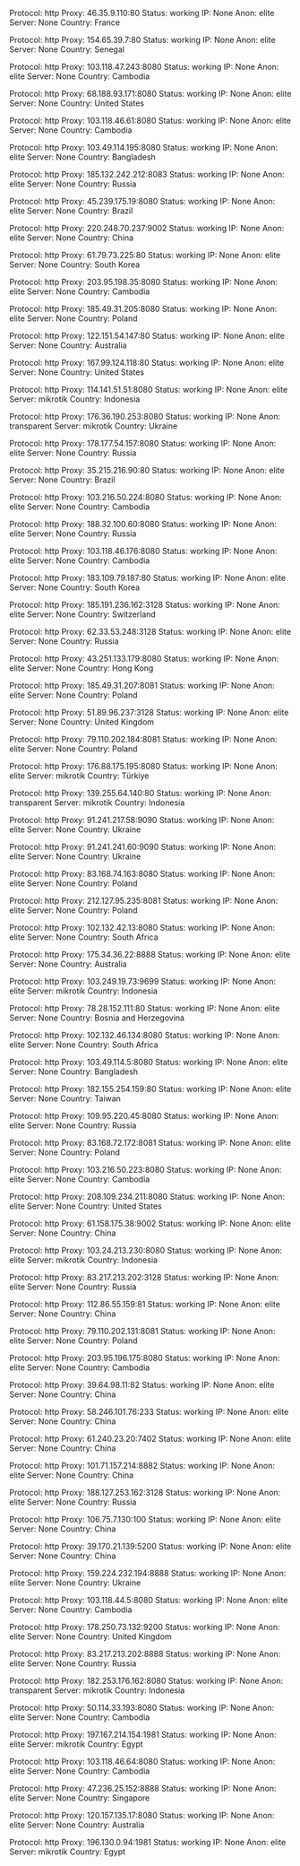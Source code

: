 Protocol: http
Proxy: 46.35.9.110:80
Status: working
IP: None
Anon: elite
Server: None
Country: France

Protocol: http
Proxy: 154.65.39.7:80
Status: working
IP: None
Anon: elite
Server: None
Country: Senegal

Protocol: http
Proxy: 103.118.47.243:8080
Status: working
IP: None
Anon: elite
Server: None
Country: Cambodia

Protocol: http
Proxy: 68.188.93.171:8080
Status: working
IP: None
Anon: elite
Server: None
Country: United States

Protocol: http
Proxy: 103.118.46.61:8080
Status: working
IP: None
Anon: elite
Server: None
Country: Cambodia

Protocol: http
Proxy: 103.49.114.195:8080
Status: working
IP: None
Anon: elite
Server: None
Country: Bangladesh

Protocol: http
Proxy: 185.132.242.212:8083
Status: working
IP: None
Anon: elite
Server: None
Country: Russia

Protocol: http
Proxy: 45.239.175.19:8080
Status: working
IP: None
Anon: elite
Server: None
Country: Brazil

Protocol: http
Proxy: 220.248.70.237:9002
Status: working
IP: None
Anon: elite
Server: None
Country: China

Protocol: http
Proxy: 61.79.73.225:80
Status: working
IP: None
Anon: elite
Server: None
Country: South Korea

Protocol: http
Proxy: 203.95.198.35:8080
Status: working
IP: None
Anon: elite
Server: None
Country: Cambodia

Protocol: http
Proxy: 185.49.31.205:8080
Status: working
IP: None
Anon: elite
Server: None
Country: Poland

Protocol: http
Proxy: 122.151.54.147:80
Status: working
IP: None
Anon: elite
Server: None
Country: Australia

Protocol: http
Proxy: 167.99.124.118:80
Status: working
IP: None
Anon: elite
Server: None
Country: United States

Protocol: http
Proxy: 114.141.51.51:8080
Status: working
IP: None
Anon: elite
Server: mikrotik
Country: Indonesia

Protocol: http
Proxy: 176.36.190.253:8080
Status: working
IP: None
Anon: transparent
Server: mikrotik
Country: Ukraine

Protocol: http
Proxy: 178.177.54.157:8080
Status: working
IP: None
Anon: elite
Server: None
Country: Russia

Protocol: http
Proxy: 35.215.216.90:80
Status: working
IP: None
Anon: elite
Server: None
Country: Brazil

Protocol: http
Proxy: 103.216.50.224:8080
Status: working
IP: None
Anon: elite
Server: None
Country: Cambodia

Protocol: http
Proxy: 188.32.100.60:8080
Status: working
IP: None
Anon: elite
Server: None
Country: Russia

Protocol: http
Proxy: 103.118.46.176:8080
Status: working
IP: None
Anon: elite
Server: None
Country: Cambodia

Protocol: http
Proxy: 183.109.79.187:80
Status: working
IP: None
Anon: elite
Server: None
Country: South Korea

Protocol: http
Proxy: 185.191.236.162:3128
Status: working
IP: None
Anon: elite
Server: None
Country: Switzerland

Protocol: http
Proxy: 62.33.53.248:3128
Status: working
IP: None
Anon: elite
Server: None
Country: Russia

Protocol: http
Proxy: 43.251.133.179:8080
Status: working
IP: None
Anon: elite
Server: None
Country: Hong Kong

Protocol: http
Proxy: 185.49.31.207:8081
Status: working
IP: None
Anon: elite
Server: None
Country: Poland

Protocol: http
Proxy: 51.89.96.237:3128
Status: working
IP: None
Anon: elite
Server: None
Country: United Kingdom

Protocol: http
Proxy: 79.110.202.184:8081
Status: working
IP: None
Anon: elite
Server: None
Country: Poland

Protocol: http
Proxy: 176.88.175.195:8080
Status: working
IP: None
Anon: elite
Server: mikrotik
Country: Türkiye

Protocol: http
Proxy: 139.255.64.140:80
Status: working
IP: None
Anon: transparent
Server: mikrotik
Country: Indonesia

Protocol: http
Proxy: 91.241.217.58:9090
Status: working
IP: None
Anon: elite
Server: None
Country: Ukraine

Protocol: http
Proxy: 91.241.241.60:9090
Status: working
IP: None
Anon: elite
Server: None
Country: Ukraine

Protocol: http
Proxy: 83.168.74.163:8080
Status: working
IP: None
Anon: elite
Server: None
Country: Poland

Protocol: http
Proxy: 212.127.95.235:8081
Status: working
IP: None
Anon: elite
Server: None
Country: Poland

Protocol: http
Proxy: 102.132.42.13:8080
Status: working
IP: None
Anon: elite
Server: None
Country: South Africa

Protocol: http
Proxy: 175.34.36.22:8888
Status: working
IP: None
Anon: elite
Server: None
Country: Australia

Protocol: http
Proxy: 103.249.19.73:9699
Status: working
IP: None
Anon: elite
Server: mikrotik
Country: Indonesia

Protocol: http
Proxy: 78.28.152.111:80
Status: working
IP: None
Anon: elite
Server: None
Country: Bosnia and Herzegovina

Protocol: http
Proxy: 102.132.46.134:8080
Status: working
IP: None
Anon: elite
Server: None
Country: South Africa

Protocol: http
Proxy: 103.49.114.5:8080
Status: working
IP: None
Anon: elite
Server: None
Country: Bangladesh

Protocol: http
Proxy: 182.155.254.159:80
Status: working
IP: None
Anon: elite
Server: None
Country: Taiwan

Protocol: http
Proxy: 109.95.220.45:8080
Status: working
IP: None
Anon: elite
Server: None
Country: Russia

Protocol: http
Proxy: 83.168.72.172:8081
Status: working
IP: None
Anon: elite
Server: None
Country: Poland

Protocol: http
Proxy: 103.216.50.223:8080
Status: working
IP: None
Anon: elite
Server: None
Country: Cambodia

Protocol: http
Proxy: 208.109.234.211:8080
Status: working
IP: None
Anon: elite
Server: None
Country: United States

Protocol: http
Proxy: 61.158.175.38:9002
Status: working
IP: None
Anon: elite
Server: None
Country: China

Protocol: http
Proxy: 103.24.213.230:8080
Status: working
IP: None
Anon: elite
Server: mikrotik
Country: Indonesia

Protocol: http
Proxy: 83.217.213.202:3128
Status: working
IP: None
Anon: elite
Server: None
Country: Russia

Protocol: http
Proxy: 112.86.55.159:81
Status: working
IP: None
Anon: elite
Server: None
Country: China

Protocol: http
Proxy: 79.110.202.131:8081
Status: working
IP: None
Anon: elite
Server: None
Country: Poland

Protocol: http
Proxy: 203.95.196.175:8080
Status: working
IP: None
Anon: elite
Server: None
Country: Cambodia

Protocol: http
Proxy: 39.64.98.11:82
Status: working
IP: None
Anon: elite
Server: None
Country: China

Protocol: http
Proxy: 58.246.101.76:233
Status: working
IP: None
Anon: elite
Server: None
Country: China

Protocol: http
Proxy: 61.240.23.20:7402
Status: working
IP: None
Anon: elite
Server: None
Country: China

Protocol: http
Proxy: 101.71.157.214:8882
Status: working
IP: None
Anon: elite
Server: None
Country: China

Protocol: http
Proxy: 188.127.253.162:3128
Status: working
IP: None
Anon: elite
Server: None
Country: Russia

Protocol: http
Proxy: 106.75.7.130:100
Status: working
IP: None
Anon: elite
Server: None
Country: China

Protocol: http
Proxy: 39.170.21.139:5200
Status: working
IP: None
Anon: elite
Server: None
Country: China

Protocol: http
Proxy: 159.224.232.194:8888
Status: working
IP: None
Anon: elite
Server: None
Country: Ukraine

Protocol: http
Proxy: 103.118.44.5:8080
Status: working
IP: None
Anon: elite
Server: None
Country: Cambodia

Protocol: http
Proxy: 178.250.73.132:9200
Status: working
IP: None
Anon: elite
Server: None
Country: United Kingdom

Protocol: http
Proxy: 83.217.213.202:8888
Status: working
IP: None
Anon: elite
Server: None
Country: Russia

Protocol: http
Proxy: 182.253.176.162:8080
Status: working
IP: None
Anon: transparent
Server: mikrotik
Country: Indonesia

Protocol: http
Proxy: 50.114.33.193:8080
Status: working
IP: None
Anon: elite
Server: None
Country: Cambodia

Protocol: http
Proxy: 197.167.214.154:1981
Status: working
IP: None
Anon: elite
Server: mikrotik
Country: Egypt

Protocol: http
Proxy: 103.118.46.64:8080
Status: working
IP: None
Anon: elite
Server: None
Country: Cambodia

Protocol: http
Proxy: 47.236.25.152:8888
Status: working
IP: None
Anon: elite
Server: None
Country: Singapore

Protocol: http
Proxy: 120.157.135.17:8080
Status: working
IP: None
Anon: elite
Server: None
Country: Australia

Protocol: http
Proxy: 196.130.0.94:1981
Status: working
IP: None
Anon: elite
Server: mikrotik
Country: Egypt


